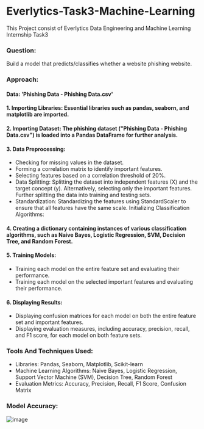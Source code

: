 # Everlytics-Task3-Machine-Learning
 This Project consist of Everlytics Data Engineering and Machine Learning Internship Task3
 ### Question:
Build a model that predicts/classifies whether a website phishing website.

### Approach:
#### Data: 'Phishing Data - Phishing Data.csv'

#### 1. Importing Libraries: Essential libraries such as pandas, seaborn, and matplotlib are imported.

#### 2. Importing Dataset: The phishing dataset ("Phishing Data - Phishing Data.csv") is loaded into a Pandas DataFrame for further analysis.

#### 3. Data Preprocessing:
* Checking for missing values in the dataset.
* Forming a correlation matrix to identify important features.
* Selecting features based on a correlation threshold of 20%.
* Data Splitting:
Splitting the dataset into independent features (X) and the target concept (y).
Alternatively, selecting only the important features.
Further splitting the data into training and testing sets.
* Standardization:
Standardizing the features using StandardScaler to ensure that all features have the same scale.
Initializing Classification Algorithms:

#### 4. Creating a dictionary containing instances of various classification algorithms, such as Naive Bayes, Logistic Regression, SVM, Decision Tree, and Random Forest.
#### 5. Training Models:

* Training each model on the entire feature set and evaluating their performance.
* Training each model on the selected important features and evaluating their performance.
#### 6. Displaying Results:
* Displaying confusion matrices for each model on both the entire feature set and important features.
* Displaying evaluation measures, including accuracy, precision, recall, and F1 score, for each model on both feature sets.
### Tools And Techniques Used:
* Libraries: Pandas, Seaborn, Matplotlib, Scikit-learn
* Machine Learning Algorithms: Naive Bayes, Logistic Regression, Support Vector Machine (SVM), Decision Tree, Random Forest
* Evaluation Metrics: Accuracy, Precision, Recall, F1 Score, Confusion Matrix
### Model Accuracy:
![image]([CorrelationMatrix.png](https://github.com/mehtashreyans3602/Everlytics-Task3-Machine-Learning/blob/main/CorrelationMatrix.png)https://github.com/mehtashreyans3602/Everlytics-Task3-Machine-Learning/blob/main/CorrelationMatrix.png)

